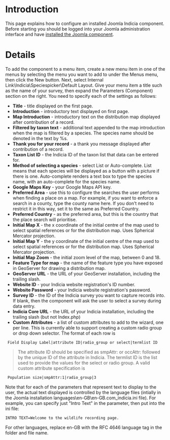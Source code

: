 # Introduction #

This page explains how to configure an installed Joomla Indicia component. Before starting you should be logged into your Joomla administration interface and have [installed the Joomla component](JoomlaInstallation.md).

# Details #

To add the component to a menu item, create a new menu item in one of the menus by selecting the menu you want to add to under the Menus menu, then click the New button. Next, select Internal Link\Indicia\Speciespicker\Default Layout. Give your menu item a title such as the name of your survey, then expand the Parameters (Component) section on the right. You need to specify each of the settings as follows:

  * **Title** - title displayed on the first page.
  * **Introduction** - introductory text displayed on first page.
  * **Map Introduction** - introductory text on the distribution map displayed after contribution of a record.
  * **Filtered by taxon text** - additional text appended to the map introduction when the map is filtered by a species. The species name should be denoted in the text by %s.
  * **Thank you for your record** - a thank you message displayed after contribution of a record.
  * **Taxon List ID** - the Indicia ID of the taxon list that data can be entered for.
  * **Method of selecting a species** - select List or Auto-complete. List means that each species will be displayed as a button with a picture if there is one. Auto-complete renders a text box to type the species name, with an auto-complete for the species name.
  * **Google Maps Key** - your Google Maps API key.
  * **Preferred Area** - use this to configure the searches the user performs when finding a place on a map. For example, if you want to enforce a search in a county, type the county name here. If you don't need to restrict it in this way, set it to the same as Preferred Country.
  * **Preferred Country** - as the preferred area, but this is the country that the place search will prioritise.
  * **Initial Map X** - the x coordinate of the initial centre of the map used to select spatial references or for the distribution map. Uses Spherical Mercator projection.
  * **Initial Map Y** - the y coordinate of the initial centre of the map used to select spatial references or for the distribution map. Uses Spherical Mercator projection.
  * **Initial Map Zoom** - the initial zoom level of the map, between 0 and 18.
  * **Feature Type for map** - the name of the feature type you have exposed in GeoServer for drawing a distribution map.
  * **GeoServer URL** - the URL of your GeoServer installation, including the trailing slash.
  * **Website ID** - your Indicia website registration's ID number.
  * **Website Password** - your Indicia website registration's password.
  * **Survey ID** - the ID of the Indicia survey you want to capture records into. If blank, then the component will ask the user to select a survey during data entry.
  * **Indicia Core URL** - the URL of your Indicia installation, including the trailing slash (but not Index.php)
  * **Custom Attributes** - a list of custom attributes to add to the wizard, one per line. This is currently able to support creating a custom radio group or drop down selector. The format of each row is
```
 Field Display Label|attribute ID|radio_group or select|termlist ID
```
> The attribute ID should be specified as smpAttr: or occAttr: followed by the unique ID of the attribute in Indicia. The termlist ID is the list used to provide the values for the select or radio group. A valid custom attribute specification is
```
 Population size|smpAttr:1|radio_group|3
```

Note that for each of the parameters that represent text to display to the user, the actual text displayed is controlled by the language files (intially in the Joomla installation languages\en-GB\en-GB.com\_indicia.ini file). For example, you can specify just "Intro Text" in the parameter, then put into the ini file:
```
INTRO TEXT=Welcome to the wildlife recording page.
```
For other languages, replace en-GB with the RFC 4646 language tag in the folder and file name.